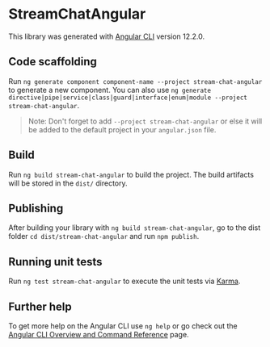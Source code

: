 # StreamChatAngular

This library was generated with [Angular CLI](https://github.com/angular/angular-cli) version 12.2.0.

## Code scaffolding

Run `ng generate component component-name --project stream-chat-angular` to generate a new component. You can also use `ng generate directive|pipe|service|class|guard|interface|enum|module --project stream-chat-angular`.
> Note: Don't forget to add `--project stream-chat-angular` or else it will be added to the default project in your `angular.json` file. 

## Build

Run `ng build stream-chat-angular` to build the project. The build artifacts will be stored in the `dist/` directory.

## Publishing

After building your library with `ng build stream-chat-angular`, go to the dist folder `cd dist/stream-chat-angular` and run `npm publish`.

## Running unit tests

Run `ng test stream-chat-angular` to execute the unit tests via [Karma](https://karma-runner.github.io).

## Further help

To get more help on the Angular CLI use `ng help` or go check out the [Angular CLI Overview and Command Reference](https://angular.io/cli) page.
